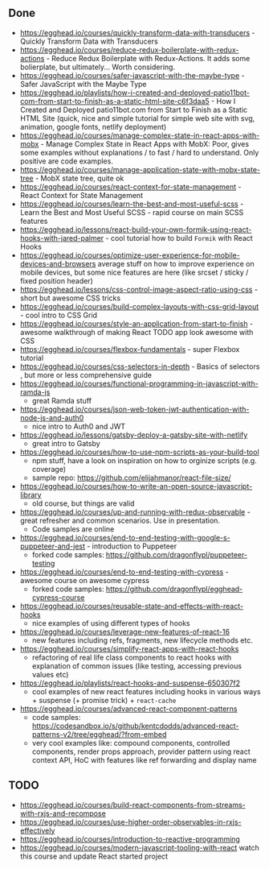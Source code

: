 ## Done

- https://egghead.io/courses/quickly-transform-data-with-transducers - Quickly Transform Data with Transducers
- https://egghead.io/courses/reduce-redux-boilerplate-with-redux-actions - Reduce Redux Boilerplate with Redux-Actions. It adds some bolierplate, but ultimately... Worth considering.
- https://egghead.io/courses/safer-javascript-with-the-maybe-type - Safer JavaScript with the Maybe Type
- https://egghead.io/playlists/how-i-created-and-deployed-patio11bot-com-from-start-to-finish-as-a-static-html-site-c6f3daa5 - How I Created and Deployed patio11bot.com from Start to Finish as a Static HTML Site (quick, nice and simple tutorial for simple web site with svg, animation, google fonts, netlify deployment)
- https://egghead.io/courses/manage-complex-state-in-react-apps-with-mobx - Manage Complex State in React Apps with MobX: Poor, gives some examples without explanations / to fast / hard to understand. Only positive are code examples.
- https://egghead.io/courses/manage-application-state-with-mobx-state-tree - MobX state tree, quite ok
- https://egghead.io/courses/react-context-for-state-management - React Context for State Management
- https://egghead.io/courses/learn-the-best-and-most-useful-scss - Learn the Best and Most Useful SCSS - rapid course on main SCSS features
- https://egghead.io/lessons/react-build-your-own-formik-using-react-hooks-with-jared-palmer - cool tutorial how to build `Formik` with React Hooks
- https://egghead.io/courses/optimize-user-experience-for-mobile-devices-and-browsers average stuff on how to improve experience on mobile devices, but some nice features are here (like srcset / sticky / fixed position header)
- https://egghead.io/lessons/css-control-image-aspect-ratio-using-css - short but awesome CSS tricks
- https://egghead.io/courses/build-complex-layouts-with-css-grid-layout - cool intro to CSS Grid
- https://egghead.io/courses/style-an-application-from-start-to-finish - awesome walkthrough of making React TODO app look awesome with CSS
- https://egghead.io/courses/flexbox-fundamentals - super Flexbox tutorial
- https://egghead.io/courses/css-selectors-in-depth - Basics of selectors , but more or less comprehensive guide
- https://egghead.io/courses/functional-programming-in-javascript-with-ramda-js
  - great Ramda stuff
- https://egghead.io/courses/json-web-token-jwt-authentication-with-node-js-and-auth0
  - nice intro to Auth0 and JWT
- https://egghead.io/lessons/gatsby-deploy-a-gatsby-site-with-netlify
  - great intro to Gatsby
- https://egghead.io/courses/how-to-use-npm-scripts-as-your-build-tool
  - npm stuff, have a look on inspiration on how to orginize scripts (e.g. coverage)
  - sample repo: https://github.com/elijahmanor/react-file-size/
- https://egghead.io/courses/how-to-write-an-open-source-javascript-library
  - old course, but things are valid 
- https://egghead.io/courses/up-and-running-with-redux-observable - great refresher and common scenarios. Use in presentation. 
  - Code samples are online
- https://egghead.io/courses/end-to-end-testing-with-google-s-puppeteer-and-jest - introduction to Puppeteer
  - forked code samples: https://github.com/dragonflypl/puppeteer-testing
- https://egghead.io/courses/end-to-end-testing-with-cypress - awesome course on awesome cypress
  - forked code samples: https://github.com/dragonflypl/egghead-cypress-course
- https://egghead.io/courses/reusable-state-and-effects-with-react-hooks
  - nice examples of using different types of hooks
- https://egghead.io/courses/leverage-new-features-of-react-16
  - new features including refs, fragments, new lifecycle methods etc.
- https://egghead.io/courses/simplify-react-apps-with-react-hooks
  - refactoring of real life class components to react hooks with explanation of common issues (like testing, accessing previous values etc)
- https://egghead.io/playlists/react-hooks-and-suspense-650307f2
  - cool examples of new react features including hooks in various ways + suspense (+ promise trick) + `react-cache`
- https://egghead.io/courses/advanced-react-component-patterns
  - code samples: https://codesandbox.io/s/github/kentcdodds/advanced-react-patterns-v2/tree/egghead/?from-embed
  - very cool examples like: compound components, controlled components, render props approach, provider pattern using react context API, HoC with features like ref forwarding and display name 
  
## TODO
 
- https://egghead.io/courses/build-react-components-from-streams-with-rxjs-and-recompose
- https://egghead.io/courses/use-higher-order-observables-in-rxjs-effectively
- https://egghead.io/courses/introduction-to-reactive-programming
- https://egghead.io/courses/modern-javascript-tooling-with-react watch this course and update React started project
